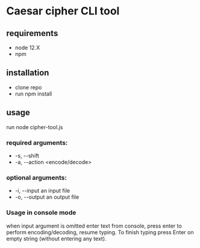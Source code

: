 # Caesar cipher CLI tool
## requirements
- node 12.X
- npm
## installation
- clone repo
- run npm install
## usage
run node cipher-tool.js 
### required arguments:
- -s, --shift <int> 
- -a, --action <encode/decode> 
### optional arguments:
- -i, --input <path> an input file 
- -o, --output <path> an output file 

### Usage in console mode
when input argument is omitted enter text from console, press enter to perform encoding/decoding, resume typing. To finish typing press Enter on empty string (without entering any text).